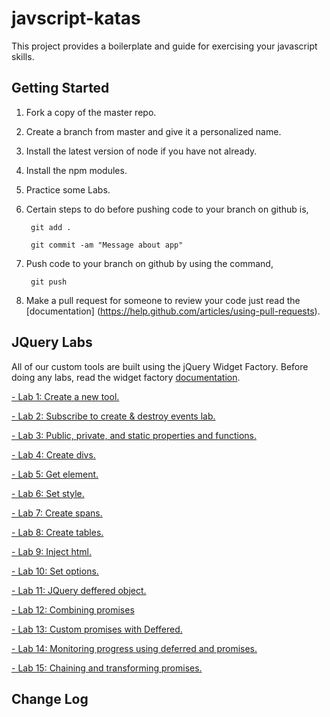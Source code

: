# javscript-katas
This project provides a boilerplate and guide for exercising your javascript skills.

## Getting Started
1. Fork a copy of the master repo. 
2. Create a branch from master and give it a personalized name. 
3. Install the latest version of node if you have not already.
4. Install the npm modules.
5. Practice some Labs.
6. Certain steps to do before pushing code to your branch on github is, 

        git add .
    
        git commit -am "Message about app"

7. Push code to your branch on github by using the command,

        git push
       
8. Make a pull request for someone to review your code just read the [documentation]
(https://help.github.com/articles/using-pull-requests). 

## JQuery Labs

All of our custom tools are built using the jQuery Widget Factory. Before doing any labs, read the widget factory [documentation](http://learn.jquery.com/plugins/stateful-plugins-with-widget-factory/).


  <a href="public/jquery/lab1/README.md"> - Lab 1: Create a new tool.</a>

  <a href="public/jquery/lab2/README.md"> - Lab 2: Subscribe to create & destroy events lab.</a>
  
  <a href="public/jquery/lab3/README.md"> - Lab 3: Public, private, and static properties and functions.</a>
  
  <a href="public/jquery/lab4/README.md"> - Lab 4: Create divs.</a>
  
  <a href="public/jquery/lab5/README.md"> - Lab 5: Get element.</a>

  <a href="public/jquery/lab6/README.md"> - Lab 6: Set style.</a>
  
  <a href="public/jquery/lab7/README.md"> - Lab 7: Create spans.</a>
  
  <a href="public/jquery/lab8/README.md"> - Lab 8: Create tables.</a>
  
  <a href="public/jquery/lab9/README.md"> - Lab 9: Inject html.</a>
  
  <a href="public/jquery/lab10/README.md"> - Lab 10: Set options.</a>

  <a href="public/jquery/lab11/README.md"> - Lab 11: JQuery deffered object.</a>

  <a href="public/jquery/lab12/README.md"> - Lab 12: Combining promises</a>

  <a href="public/jquery/lab13/README.md"> - Lab 13: Custom promises with Deffered.</a>

  <a href="public/jquery/lab14/README.md"> - Lab 14: Monitoring progress using deferred and promises.</a>

  <a href="public/jquery/lab15/README.md"> - Lab 15: Chaining and transforming promises.</a>
  
## Change Log
